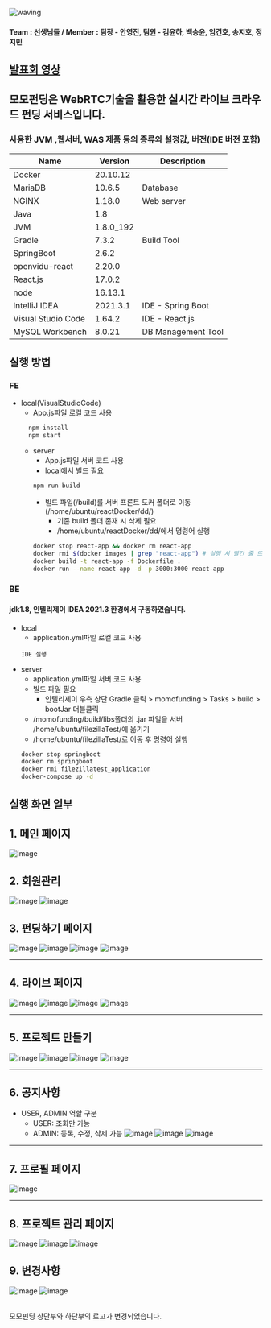 ![waving](https://capsule-render.vercel.app/api?type=waving&height=200&text=✨모모펀딩✨&fontAlign=50&fontAlignY=40&color=gradient)


#### Team : 선생님들 / Member : 팀장 - 안영진, 팀원 - 김윤하, 백승윤, 임건호, 송지호, 정지민                  
## [발표회 영상](https://youtu.be/oX-1kP-MaEo)

## 모모펀딩은 WebRTC기술을 활용한 실시간 라이브 크라우드 펀딩 서비스입니다.

### 사용한 JVM ,웹서버, WAS 제품 등의 종류와 설정값, 버전(IDE 버전 포함)
| Name               | Version       | Description                |
| ------------------ | ------------- | -------------------------- |
| Docker             | 20.10.12      |                            |
| MariaDB            | 10.6.5        | Database                   |
| NGINX              | 1.18.0        | Web server                 |
| Java               | 1.8           |                            |
| JVM                | 1.8.0_192     |                            |
| Gradle             | 7.3.2         | Build Tool                 |
| SpringBoot         | 2.6.2         |                            |
| openvidu-react     | 2.20.0        |                            |
| React.js           | 17.0.2        |                            |
| node               | 16.13.1       |                            |
| IntelliJ IDEA      | 2021.3.1      | IDE - Spring Boot          |
| Visual Studio Code | 1.64.2        | IDE - React.js             |
| MySQL Workbench    | 8.0.21        | DB Management Tool         |

## 실행 방법
### FE
* local(VisualStudioCode)
    * App.js파일 로컬 코드 사용
  ```bash
    npm install
    npm start
  ```
  * server
    * App.js파일 서버 코드 사용
    * local에서 빌드 필요
    ```bash
    npm run build
    ```
    * 빌드 파일(/build)를 서버 프론트 도커 폴더로 이동(/home/ubuntu/reactDocker/dd/)
      * 기존 build 폴더 존재 시 삭제 필요
      * /home/ubuntu/reactDocker/dd/에서 명령어 실행
    ```bash
    docker stop react-app && docker rm react-app
    docker rmi $(docker images | grep "react-app") # 실행 시 빨간 줄 뜨면 한번 더 입력
    docker build -t react-app -f Dockerfile .
    docker run --name react-app -d -p 3000:3000 react-app
    ```

### BE
#### jdk1.8, 인텔리제이 IDEA 2021.3 환경에서 구동하였습니다.
* local
    * application.yml파일 로컬 코드 사용
    ```
    IDE 실행
    ```
* server
    * application.yml파일 서버 코드 사용
    * 빌드 파일 필요
      * 인텔리제이 우측 상단 Gradle 클릭 > momofunding > Tasks > build > bootJar 더블클릭
    * /momofunding/build/libs폴더의 .jar 파일을 서버 /home/ubuntu/filezillaTest/에 옮기기
    * /home/ubuntu/filezillaTest/로 이동 후 명령어 실행
    ```bash
    docker stop springboot
    docker rm springboot
    docker rmi filezillatest_application
    docker-compose up -d
    ```

## 실행 화면 일부
## **1. 메인 페이지**
![image](https://user-images.githubusercontent.com/31895069/156505923-c3aed3a1-fa23-48ba-bdc3-9b674dbe308a.png)

## **2. 회원관리**
![image](https://user-images.githubusercontent.com/31895069/156505968-d1c6b8de-b355-4350-b1b6-f1e7a441a4cc.png)
![image](https://user-images.githubusercontent.com/31895069/156505971-4556644b-ac6c-41ab-bc34-57fd35509ecb.png)


## **3. 펀딩하기 페이지**
![image](https://user-images.githubusercontent.com/31895069/156506013-b49729a6-7d17-4ff2-91d5-fa41e781af08.png)
![image](https://user-images.githubusercontent.com/31895069/156506019-b24e0362-b595-4457-951e-5a4641559ff1.png)
![image](https://user-images.githubusercontent.com/31895069/156506026-e3e3ac31-5632-4e87-a89a-ef954c2b3744.png)
![image](https://user-images.githubusercontent.com/31895069/156506030-4ccd79ee-8664-4bdb-9cb9-fa73f6d4adaa.png)


---

## **4. 라이브 페이지**
![image](https://user-images.githubusercontent.com/31895069/156506068-f03d64e5-6107-4996-9956-a74ac06c81af.png)
![image](https://user-images.githubusercontent.com/31895069/156506074-c3598536-6c30-44df-8bd3-46fa265eeebc.png)
![image](https://user-images.githubusercontent.com/31895069/156506085-a8ebd4e4-0a98-4bf6-8f7e-08eba2f84f8d.png)
![image](https://user-images.githubusercontent.com/31895069/156506088-1a4384c1-45fb-48fa-a577-4c2ac319de8c.png)

---

## **5. 프로젝트 만들기**
![image](https://user-images.githubusercontent.com/31895069/156506108-dd15e66f-4fdb-4b1b-966f-bc7a9af750b7.png)
![image](https://user-images.githubusercontent.com/31895069/156506111-65cb5977-96cb-4084-a783-0483bc688318.png)
![image](https://user-images.githubusercontent.com/31895069/156506121-f3872963-fae2-465f-ae87-f4c0d36a7875.png)
![image](https://user-images.githubusercontent.com/31895069/156506125-6cfd151e-f809-4a8c-80dd-dc9892458398.png)

---

## **6. 공지사항**
- USER, ADMIN 역할 구분
  - USER: 조회만 가능
  - ADMIN: 등록, 수정, 삭제 가능
![image](https://user-images.githubusercontent.com/31895069/156506139-31b092e1-12ab-4277-a1d7-382f1294e238.png)
![image](https://user-images.githubusercontent.com/31895069/156506141-d6e0b74b-4890-4e3d-8848-9055d40db6b9.png)
![image](https://user-images.githubusercontent.com/31895069/156506146-374c1750-e3ff-458a-a3ab-927eb6fcdf6f.png)

---

## **7. 프로필 페이지**
![image](https://user-images.githubusercontent.com/31895069/156506157-4d51f467-67b3-48c6-857a-98f39ca13151.png)

---

## **8. 프로젝트 관리 페이지**
![image](https://user-images.githubusercontent.com/31895069/156506175-da8df9d3-8dfd-452d-b225-24c20eddae5a.png)
![image](https://user-images.githubusercontent.com/31895069/156506182-208e0b04-e99a-4c1c-a73c-651d90a39188.png)
![image](https://user-images.githubusercontent.com/31895069/156506184-69051e43-b7d8-461c-9857-aaf95c552aa0.png)


## **9. 변경사항**
![image](https://user-images.githubusercontent.com/31895069/156506194-2dc4a815-9d86-4393-b9a0-660ba7d91302.png)
![image](https://user-images.githubusercontent.com/31895069/156506200-872ca968-3398-42e2-b790-8a5d5d3ce5a6.png)

<br/>
모모펀딩 상단부와 하단부의 로고가 변경되었습니다.


